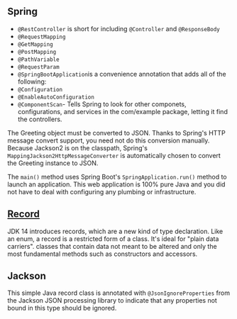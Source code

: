 ## Spring
- `@RestController` is short for including `@Controller` and `@ResponseBody`
- `@RequestMapping`
- `@GetMapping`
- `@PostMapping`
- `@PathVariable`
- `@RequestParam`
- `@SpringBootApplication`is a convenience annotation that adds all of the following:
- `@Configuration`
- `@EnableAutoConfiguration`
- `@ComponentScan`- Tells Spring to look for other componets, configurations, and services in the com/example package, letting it find the controllers.

The Greeting object must be converted to JSON. Thanks to Spring's HTTP message convert support, you need not do this conversion manually. Because Jackson2 is on the classpath, Spring's `MappingJackson2HttpMessageConverter` is automatically chosen to convert the Greeting instance to JSON.

The `main()` method uses Spring Boot's `SpringApplication.run()` method to launch an application. This web application is 100% pure Java and you did not have to deal with configuring any plumbing or infrastructure.

## [Record](https://docs.oracle.com/en/java/javase/14/language/records.html)

JDK 14 introduces records, which are a new kind of type declaration. Like an enum, a record is a restricted form of a class. It's ideal for "plain data carriers". classes that contain data not meant to be altered and only the most fundamental methods such as constructors and accessors.

## Jackson
This simple Java record class is annotated with `@JsonIgnoreProperties` from the Jackson JSON processing library to indicate that any properties not bound in this type should be ignored.
